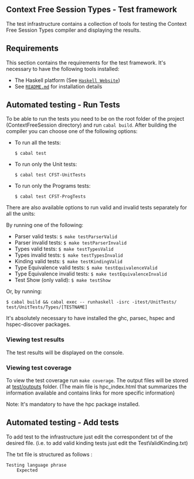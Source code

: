 ## Context Free Session Types - Test framework

The test infrastructure contains a collection of tools for testing the Context Free Session Types compiler and displaying the results.

## Requirements

This section contains the requirements for the test framework.
It's necessary to have the following tools installed:

  * The Haskell platform (See [`Haskell Website`](https://www.haskell.org/platform/))
  * See [`README.md`](../README.md) for installation details

## Automated testing - Run Tests

To be able to run the tests you need to be on the root folder of the project (ContextFreeSession directory) and run ``` cabal build ```.
After building the compiler you can choose one of the following options:

  * To run all the tests:
    ```
    $ cabal test
    ```
  * To run only the Unit tests:
    ```
    $ cabal test CFST-UnitTests
    ```
  * To run only the Programs tests:
    ```
    $ cabal test CFST-ProgTests
    ```

There are also available options to run valid and invalid tests separately for all the units:

By running one of the following:

  * Parser valid tests: ```$ make testParserValid ```
  * Parser invalid tests: ```$ make testParserInvalid ```
  * Types valid tests:  ```$ make testTypesValid ```
  * Types invalid tests: ```$ make testTypesInvalid ```
  * Kinding valid tests: ```$ make testKindingValid ```
  * Type Equivalence valid tests: ```$ make testEquivalenceValid ```
  * Type Equivalence invalid tests: ```$ make testEquivalenceInvalid ```
  * Test Show (only valid): ```$ make testShow ```

Or, by running:
  ```
  $ cabal build && cabal exec -- runhaskell -isrc -itest/UnitTests/ test/UnitTests/Types/[TESTNAME]
  ```

It's absolutely necessary to have installed the ghc, parsec, hspec and hspec-discover packages.

### Viewing test results

The test results will be displayed on the console.

### Viewing test coverage

To view the test coverage run ``` make coverage ```. The output files will be stored at [test/outputs](test/outputs) folder. (The main file is hpc_index.html that summarizes the information available and contains links for more specific information)

Note: It's mandatory to have the hpc package installed.

## Automated testing - Add tests

To add test to the infrastructure just edit the correspondent txt of the desired file. (i.e. to add valid kinding tests just edit the TestValidKinding.txt)

The txt file is structured as follows :

    Testing language phrase
        Expected